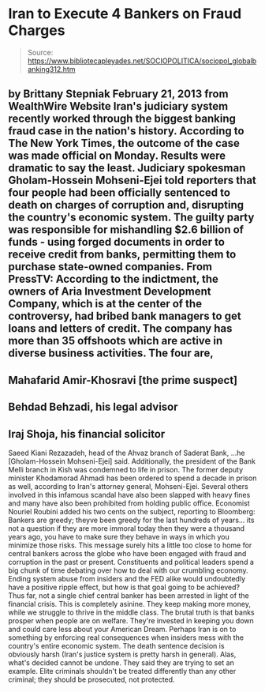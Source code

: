 # Iran to Execute 4 Bankers on Fraud Charges

> Source: https://www.bibliotecapleyades.net/SOCIOPOLITICA/sociopol_globalbanking312.htm

by Brittany Stepniak
February 21, 2013
from
WealthWire Website
Iran's judiciary system recently worked through
the biggest banking fraud case in the nation's history. According to The
New York Times, the outcome of the case was made official on Monday.
Results were dramatic to say the least.
Judiciary spokesman Gholam-Hossein
Mohseni-Ejei told reporters that four people had been officially
sentenced to death on charges of corruption and,
disrupting the country's economic system.
The guilty party was responsible for mishandling
$2.6 billion of funds - using forged documents in order to receive credit
from banks, permitting them to purchase state-owned companies.
From
PressTV:
According to
the indictment, the owners of Aria Investment Development
Company, which is at the center of
the controversy, had bribed bank managers to get loans and letters of
credit.
The company
has more than 35 offshoots which are active in diverse business
activities.
The
four are,
-
Mahafarid Amir-Khosravi
[the prime suspect]
-
Behdad Behzadi, his legal advisor
-
Iraj Shoja, his financial solicitor
-
Saeed Kiani Rezazadeh, head of the Ahvaz branch
of Saderat Bank,
...he
[Gholam-Hossein Mohseni-Ejei] said.
Additionally, the president of the Bank Melli
branch in Kish was condemned to life in prison.
The former deputy minister Khodamorad Ahmadi
has been ordered to spend a decade in prison as well, according to Iran's
attorney general, Mohseni-Ejei. Several others involved in this infamous
scandal have also been slapped with heavy fines and many have also been
prohibited from holding public office.
Economist Nouriel Roubini added his two
cents on the subject, reporting to Bloomberg:
Bankers are
greedy; theyve been greedy for the last hundreds of years... its not a
question if they are more immoral today then they were a thousand years
ago, you have to make sure they behave in ways in which you minimize
those risks.
This message surely hits a little too close to
home for central bankers across the globe who have been engaged with fraud
and corruption in the past or present.
Constituents and political leaders spend a big
chunk of time debating over how to deal with our crumbling economy.
Ending system abuse from insiders and
the
FED alike would undoubtedly have a positive ripple effect, but
how is that goal going to be achieved? Thus far, not a single
chief central banker has been arrested in light of
the
financial crisis.
This is completely asinine.
They keep making more money, while we struggle
to thrive in the middle class. The brutal truth is that banks prosper when
people are on welfare. They're invested in keeping you down and could care
less about your American Dream.
Perhaps Iran is on to something by enforcing
real consequences when insiders mess with the country's entire economic
system. The death sentence decision is obviously harsh (Iran's justice
system is pretty
harsh in general).
Alas, what's decided cannot be undone. They said
they are trying to set an example.
Elite criminals shouldn't be treated differently than any other
criminal; they should be prosecuted, not protected.
